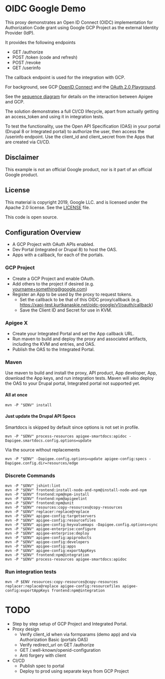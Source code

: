 # OIDC Google Demo

This proxy demonstrates an Open ID Connect (OIDC) implementation for Authorization Code grant using Google GCP Project as the external Identity Provider (IdP).

It provides the following endpoints
* GET /authorize
* POST /token (code and refresh)
* POST /revoke
* GET /userinfo

The callback endpoint is used for the integration with GCP.

For background, see GCP [OpenID Connect](https://developers.google.com/identity/openid-connect/openid-connect) and the [OAuth 2.0 Playground](https://developers.google.com/oauthplayground/).

See the [sequence diagram](oidc-v1-google-demo-wsd.png) for details on the interaction between Apigee and GCP.

The solution demonstrates a full CI/CD lifecycle, apart from actually getting an access_token and using it in integration tests.

To test the functionality, use the Open API Specification (OAS) in your portal (Drupal 8 or Integrated portal) to authorize the user, then access the /userinfo endpoint.
Use the client_id and client_secret from the Apps that are created via CI/CD.

## Disclaimer

This example is not an official Google product, nor is it part of an official Google product.

## License

This material is copyright 2019, Google LLC. and is licensed under the Apache 2.0 license.
See the [LICENSE](LICENSE) file.

This code is open source.

## Configuration Overview

* A GCP Project with OAuth APIs enabled.
* Dev Portal (integrated or Drupal 8) to host the OAS.
* Apps with a callback, for each of the portals.

### GCP Project
* Create a GCP Project and enable OAuth.
* Add others to the project if desired (e.g. yourname+something@google.com)
* Register an App to be used by the proxy to request tokens.
  * Set the callback to be that of this OIDC proxy/callback (e.g. https://xapi-test.kurtkanaskie.net/oidc-google/v1/oauth/callback)
  * Save the Client ID and Secret for use in KVM.

### Apigee X
* Create your Integrated Portal and set the App callback URL.
* Run maven to build and deploy the proxy and associated artifacts, including the KVM and entries, and OAS.
* Publish the OAS to the Integrated Portal.

### Maven
Use maven to build and install the proxy, API product, App developer, App, download the App keys, and run integration tests.
Maven will also deploy the OAS to your Drupal portal, Integrated portal not supported yet.

#### All at once
```
mvn -P "$ENV" install
```

#### Just update the Drupal API Specs
Smartdocs is skipped by default since options is not set in profile.
```
mvn -P "$ENV" process-resources apigee-smartdocs:apidoc -Dapigee.smartdocs.config.options=update
```
Via the source without replacements
```
mvn -P "$ENV" -Dapigee.config.options=update apigee-config:specs -Dapigee.config.dir=resources/edge
```
### Discrete Commands
```
mvn -P "$ENV" jshint:lint
mvn -P "$ENV" frontend:install-node-and-npm@install-node-and-npm
mvn -P "$ENV" frontend:npm@npm-install
mvn -P "$ENV" frontend:npm@apigeelint
mvn -P "$ENV" frontend:npm@unit
mvn -P "$ENV" resources:copy-resources@copy-resources
mvn -P "$ENV" replacer:replace@replace
mvn -P "$ENV" apigee-config:targetservers
mvn -P "$ENV" apigee-config:resourcefiles
mvn -P "$ENV" apigee-config:keyvaluemaps -Dapigee.config.options=sync
mvn -P "$ENV" apigee-enterprise:configure
mvn -P "$ENV" apigee-enterprise:deploy
mvn -P "$ENV" apigee-config:apiproducts
mvn -P "$ENV" apigee-config:developers
mvn -P "$ENV" apigee-config:apps
mvn -P "$ENV" apigee-config:exportAppKeys
mvn -P "$ENV" frontend:npm@integration
mvn -P "$ENV" process-resources apigee-smartdocs:apidoc
```

### Run integration tests
```
mvn -P $ENV resources:copy-resources@copy-resources replacer:replace@replace apigee-config:resourcefiles apigee-config:exportAppKeys frontend:npm@integration
```

# TODO
* Step by step setup of GCP Project and Integrated Portal.
* Proxy design
  * Verify client_id when via formparams (demo app) and via Authorization Basic (portals OAS)
  * Verify redirect_url on GET /authorize
  * GET /.well-known/openid-configuration
  * Anti forgery with client
* CI/CD
  * Publish spec to portal
  * Deploy to prod using separate keys from GCP Project
